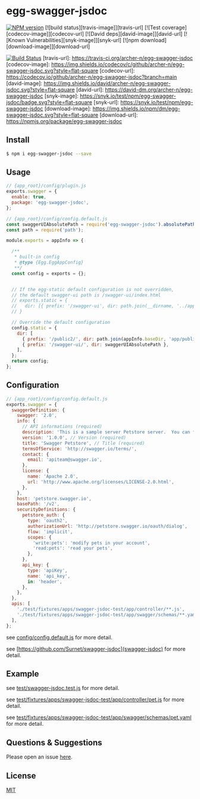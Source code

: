 # egg-swagger-jsdoc

[![NPM version][npm-image]][npm-url]
[![build status][travis-image]][travis-url]
[![Test coverage][codecov-image]][codecov-url]
[![David deps][david-image]][david-url]
[![Known Vulnerabilities][snyk-image]][snyk-url]
[![npm download][download-image]][download-url]

[npm-image]: https://img.shields.io/npm/v/egg-swagger-jsdoc.svg?style=flat-square
[npm-url]: https://npmjs.org/package/egg-swagger-jsdoc
[![Build Status](https://github.com/archer-n/egg-swagger-jsdoc/actions/workflows/nodejs.yml/badge.svg)](https://github.com/archer-n/egg-swagger-jsdoc/actions)
[travis-url]: https://travis-ci.org/archer-n/egg-swagger-jsdoc
[codecov-image]: https://img.shields.io/codecov/c/github/archer-n/egg-swagger-jsdoc.svg?style=flat-square
[codecov-url]: https://codecov.io/github/archer-n/egg-swagger-jsdoc?branch=main
[david-image]: https://img.shields.io/david/archer-n/egg-swagger-jsdoc.svg?style=flat-square
[david-url]: https://david-dm.org/archer-n/egg-swagger-jsdoc
[snyk-image]: https://snyk.io/test/npm/egg-swagger-jsdoc/badge.svg?style=flat-square
[snyk-url]: https://snyk.io/test/npm/egg-swagger-jsdoc
[download-image]: https://img.shields.io/npm/dm/egg-swagger-jsdoc.svg?style=flat-square
[download-url]: https://npmjs.org/package/egg-swagger-jsdoc

<!--
Description here.
-->

## Install

```bash
$ npm i egg-swagger-jsdoc --save
```

## Usage

```js
// {app_root}/config/plugin.js
exports.swagger = {
  enable: true,
  package: 'egg-swagger-jsdoc',
};
```

```js
// {app_root}/config/config.default.js
const swaggerUIAbsolutePath = require('egg-swagger-jsdoc').absolutePath();
const path = require('path');

module.exports = appInfo => {

  /**
   * built-in config
   * @type {Egg.EggAppConfig}
   **/
  const config = exports = {};


  // If the egg-static default configuration is not overridden,
  // the default swagger-ui path is /swagger-ui/index.html
  // exports.static = {
  //   dir: [{ prefix: '/swagger-ui', dir: path.join(__dirname, '../app/public') }],
  // }

  // Override the default configuration
  config.static = {
    dir: [
      { prefix: '/public2/', dir: path.join(appInfo.baseDir, 'app/public') },
      { prefix: '/swagger-ui/', dir: swaggerUIAbsolutePath },
    ],
  };
  return config;
};

```

## Configuration

```js
// {app_root}/config/config.default.js
exports.swagger = {
  swaggerDefinition: {
    swagger: '2.0',
    info: {
      // API informations (required)
      description: 'This is a sample server Petstore server.  You can find out more about     Swagger at [http://swagger.io](http://swagger.io) or on [irc.freenode.net, #swagger](http://swagger.io/irc/).      For this sample, you can use the api key `special-key` to test the authorization     filters.', // Description (optional)
      version: '1.0.0', // Version (required)
      title: 'Swagger Petstore', // Title (required)
      termsOfService: 'http://swagger.io/terms/',
      contact: {
        email: 'apiteam@swagger.io',
      },
      license: {
        name: 'Apache 2.0',
        url: 'http://www.apache.org/licenses/LICENSE-2.0.html',
      },
    },
    host: 'petstore.swagger.io',
    basePath: '/v2',
    securityDefinitions: {
      petstore_auth: {
        type: 'oauth2',
        authorizationUrl: 'http://petstore.swagger.io/oauth/dialog',
        flow: 'implicit',
        scopes: {
          'write:pets': 'modify pets in your account',
          'read:pets': 'read your pets',
        },
      },
      api_key: {
        type: 'apiKey',
        name: 'api_key',
        in: 'header',
      },
    },
  },
  apis: [
    './test/fixtures/apps/swagger-jsdoc-test/app/controller/**.js',
    './test/fixtures/apps/swagger-jsdoc-test/app/swagger/schemas/**.yaml',
  ],
};
```

see [config/config.default.js](config/config.default.js) for more detail.

see [https://github.com/Surnet/swagger-jsdoc](swagger-jsdoc) for more detail.

## Example

<!-- example here -->
see [test/swagger-jsdoc.test.js](test/swagger-jsdoc.test.js) for more detail.

see [test/fixtures/apps/swagger-jsdoc-test/app/controller/pet.js](test/fixtures/apps/swagger-jsdoc-test/app/controller/pet.js) for more detail.

see [test/fixtures/apps/swagger-jsdoc-test/app/swagger/schemas/pet.yaml](test/fixtures/apps/swagger-jsdoc-test/app/swagger/schemas/pet.yaml) for more detail.

## Questions & Suggestions

Please open an issue [here](https://github.com/archer-n/egg-swagger-jsdoc/issues).

## License

[MIT](LICENSE)

